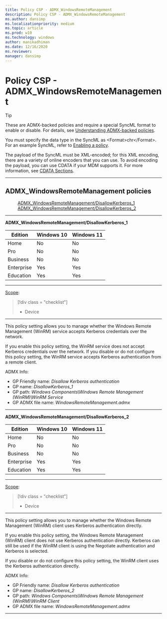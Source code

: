 ```yaml
---
title: Policy CSP - ADMX_WindowsRemoteManagement
description: Policy CSP - ADMX_WindowsRemoteManagement
ms.author: dansimp
ms.localizationpriority: medium
ms.topic: article
ms.prod: w10
ms.technology: windows
author: manikadhiman
ms.date: 12/16/2020
ms.reviewer: 
manager: dansimp
---
```


# Policy CSP - ADMX_WindowsRemoteManagement
>[!TIP]
> These are ADMX-backed policies and require a special SyncML format to enable or disable. For details, see [Understanding ADMX-backed policies](./understanding-admx-backed-policies.md).
> 
> You must specify the data type in the SyncML as &lt;Format&gt;chr&lt;/Format&gt;. For an example SyncML, refer to [Enabling a policy](./understanding-admx-backed-policies.md#enabling-a-policy).
> 
> The payload of the SyncML must be XML-encoded; for this XML encoding, there are a variety of online encoders that you can use. To avoid encoding the payload, you can use CDATA if your MDM supports it. For more information, see [CDATA Sections](http://www.w3.org/TR/REC-xml/#sec-cdata-sect).


<hr/>

<!--Policies-->
## ADMX_WindowsRemoteManagement policies  

<dl>
  <dd>
    <a href="#admx-windowsremotemanagement-disallowkerberos-1">ADMX_WindowsRemoteManagement/DisallowKerberos_1</a>
  </dd>
  <dd>
    <a href="#admx-windowsremotemanagement-disallowkerberos-2">ADMX_WindowsRemoteManagement/DisallowKerberos_2</a>
  </dd>
</dl>


<hr/>

<!--Policy-->
<a href="" id="admx-windowsremotemanagement-disallowkerberos-1"></a>**ADMX_WindowsRemoteManagement/DisallowKerberos_1**  

<!--SupportedSKUs-->

|Edition|Windows 10|Windows 11|
|--- |--- |--- |
|Home|No|No|
|Pro|No|No|
|Business|No|No|
|Enterprise|Yes|Yes|
|Education|Yes|Yes|


<!--/SupportedSKUs-->
<hr/>

<!--Scope-->
[Scope](./policy-configuration-service-provider.md#policy-scope):

> [!div class = "checklist"]
> * Device

<hr/>

<!--/Scope-->
<!--Description-->
This policy setting allows you to manage whether the Windows Remote Management (WinRM) service accepts Kerberos credentials over the network.

If you enable this policy setting, the WinRM service does not accept Kerberos credentials over the network.  If you disable or do not configure this policy setting, the WinRM service accepts Kerberos authentication from a remote client.

<!--/Description-->


<!--ADMXBacked-->
ADMX Info:  
-   GP Friendly name: *Disallow Kerberos authentication*
-   GP name: *DisallowKerberos_1*
-   GP path: *Windows Components\Windows Remote Management (WinRM)\WinRM Service*
-   GP ADMX file name: *WindowsRemoteManagement.admx*

<!--/ADMXBacked-->
<!--/Policy-->

<hr/>

<!--Policy-->
<a href="" id="admx-windowsremotemanagement-disallowkerberos-2"></a>**ADMX_WindowsRemoteManagement/DisallowKerberos_2**  

<!--SupportedSKUs-->

|Edition|Windows 10|Windows 11|
|--- |--- |--- |
|Home|No|No|
|Pro|No|No|
|Business|No|No|
|Enterprise|Yes|Yes|
|Education|Yes|Yes|


<!--/SupportedSKUs-->
<hr/>

<!--Scope-->
[Scope](./policy-configuration-service-provider.md#policy-scope):

> [!div class = "checklist"]
> * Device

<hr/>

<!--/Scope-->
<!--Description-->
This policy setting allows you to manage whether the Windows Remote Management (WinRM) client uses Kerberos authentication directly.

If you enable this policy setting, the Windows Remote Management (WinRM) client does not use Kerberos authentication directly. Kerberos can still be used if the WinRM client is using the Negotiate authentication and Kerberos is selected.

If you disable or do not configure this policy setting, the WinRM client uses the Kerberos authentication directly.

<!--/Description-->


<!--ADMXBacked-->
ADMX Info:  
-   GP Friendly name: *Disallow Kerberos authentication*
-   GP name: *DisallowKerberos_2*
-   GP path: *Windows Components\Windows Remote Management (WinRM)\WinRM Client*
-   GP ADMX file name: *WindowsRemoteManagement.admx*

<!--/ADMXBacked-->
<!--/Policy-->
<hr/>



<!--/Policies-->